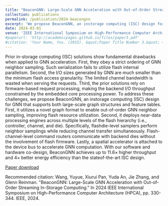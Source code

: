```yaml
---
title: "BeaconGNN: Large-Scale GNN Acceleration with Out-of-Order Streaming In-Storage Computing"
collection: publications
permalink: /publication/2024-beacongnn
excerpt: 'We propose BeaconGNN, an instorage computing (ISC) design for GNN that supports both large-scale graph structures and feature tables. First, it utilizes a novel graph format to enable out-of-order GNN neighbor sampling, improving flash resource utilization. Second, it deploys near-data processing engines across multiple levels of the flash hierarchy (i.e., controller, channel, and die)…'
date: 2024-03-01
venue: 'IEEE International Symposium on High-Performance Computer Architecture (HPCA)'
#paperurl: 'http://academicpages.github.io/files/paper3.pdf'
#citation: 'Your Name, You. (2015). &quot;Paper Title Number 3.&quot; <i>Journal 1</i>. 1(3).'
---
```

Prior in-storage computing (ISC) solutions show fundamental drawbacks when applied to GNN acceleration. First, they obey a strict ordering of GNN neighbor sampling. Such serialization fails to utilize flash internal parallelism. Second, the I/O sizes generated by GNN are much smaller than the minimum flash access granularity. The limited channel bandwidth is wasted when serving the requests. Third, the prior solutions rely on firmware-based request processing, making the backend I/O throughput constrained by the embedded core processing power. To address these challenges, we propose BeaconGNN, an instorage computing (ISC) design for GNN that supports both large-scale graph structures and feature tables. First, it utilizes a novel graph format to enable out-of-order GNN neighbor sampling, improving flash resource utilization. Second, it deploys near-data processing engines across multiple levels of the flash hierarchy (i.e., controller, channel, and die). Specifically, flashdie-level samplers perform neighbor samplings while reducing channel transfer simultaneously. Flash-channel-level command routers communicate with backend dies without the involvement of flash firmware. Lastly, a spatial accelerator is attached to the device bus to accelerate GNN computation. With our software and hardware co-design, BeaconGNN achieves up to 11.6× higher throughput and 4× better energy efficiency than the stateof-the-art ISC design.

[Paper download](https://web.cs.ucla.edu/~yuyue/assets/files/beaconGNN.pdf)

Recommended citation: Wang, Yuyue, Xiurui Pan, Yuda An, Jie Zhang, and Glenn Reinman. "BeaconGNN: Large-Scale GNN Acceleration with Out-of-Order Streaming In-Storage Computing." In 2024 IEEE International Symposium on High-Performance Computer Architecture (HPCA), pp. 330-344. IEEE, 2024.